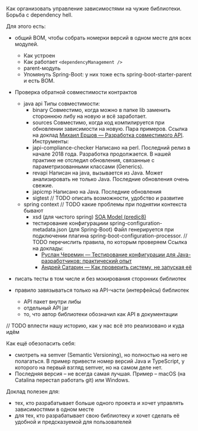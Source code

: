 
Как организовать управление зависимостями на чужие библиотеки. Борьба с dependency hell.

Для этого есть:
- общий BOM, чтобы собрать номерки версий в одном месте для всех модулей.
  - Как устроен
  - Как работает `<dependencyManagement />`
  - parent-модуль
  - Упомянуть Spring-Boot: у них тоже есть spring-boot-starter-parent и есть BOM.
- Проверка обратной совместимости контрактов
  - java api
    Типы совместимости:
    - binary
      Совместимо, когда можно в папке lib заменить стороннюю либу на новую и всё заработает.
    - sources
      Совместимо, когда код компилируется при обновлении зависимости на новую.
      Пара примеров.
    Ссылка на доклад 
    [Михаил Ершов — Разработка совместимого API](https://www.youtube.com/watch?v=EgOZSr-Uc3w).
    Инструменты:
    - japi-compliance-checker
      Написано на perl.
      Последний релиз в начале 2018 года. Разработка продолжается.
      В нашей практике не отследил обновления, связанные с параметризованными классами (Generics).
    - revapi
      Написан на java, вызывается из Java.
      Может анализировать не только Java.
      Последние обновления очень свежие.
    - japicmp
      Написано на Java.
      Последние обновления 
    - sigtest // TODO описать возможности, удобство и развитие
  - spring context
    // TODO какие проблемы при поднятии контекста бывают
    - xsd (для чистого spring)
      [SOA Model (predic8)](https://github.com/membrane/soa-model)
    - тестирование конфигурациии
      spring-configuration-metadata.json (для Spring-Boot)
      Файл генерируется при подключении плагина spring-boot-configuration-processor.
      // TODO перечислить правила, по которым проверяем
      Ссылка на доклады:
      - [Руслан Черемин — Тестирование конфигурации для Java-разработчиков: практический опыт](https://www.youtube.com/watch?v=Tk_nmV-mWOA)
      - [Андрей Сатарин — Как проверить систему, не запуская её](https://www.youtube.com/watch?v=SLZNVSb5vfY)
  
- писать тесты в том числе и без мокирования сторонних библиотек
- правило завязываться только на API-части (интерфейсы) библиотек
  - API пакет внутри либы
  - отдельный API jar
  - то, что автор библиотеки обозначил как API в документации

// TODO вплести нашу историю, как у нас всё это реализовано и куда идём

Как ещё обезопасить себя:
- смотреть на semver (Semantic Versioning), но полностью на него не полагаться. 
  В пример привести номер версий Java и TypeScript, у которого на первый взгляд semver, но на самом деле нет.
- Последняя версия – не всегда самая лучшая. Пример – macOS (на Catalina перестал работать git) или Windows.

Доклад полезен для:
- тех, кто разрабатывает больше одного проекта и хочет управлять зависимостями в одном месте
- для тех, кто разрабатывает свою библиотеку и хочет сделать её удобной и предсказуемой для пользователей

